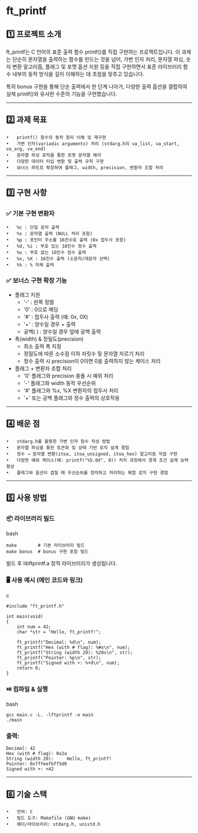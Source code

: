 # ft_printf

## 1️⃣ 프로젝트 소개

ft_printf는 C 언어의 표준 출력 함수 printf()를 직접 구현하는 프로젝트입니다.
이 과제는 단순히 문자열을 출력하는 함수를 만드는 것을 넘어, 가변 인자 처리, 문자열 파싱, 숫자 변환 알고리즘, 플래그 및 포맷 옵션 지원 등을 직접 구현하면서 표준 라이브러리 함수 내부의 동작 방식을 깊이 이해하는 데 초점을 맞추고 있습니다.

특히 bonus 구현을 통해 단순 출력에서 한 단계 나아가, 다양한 출력 옵션을 결합하여 실제 printf()와 유사한 수준의 기능을 구현했습니다.

---

## 2️⃣ 과제 목표
	•	printf() 함수의 동작 원리 이해 및 재구현
	•	가변 인자(variadic arguments) 처리 (stdarg.h의 va_list, va_start, va_arg, va_end)
	•	문자열 파싱 로직을 통한 포맷 문자열 해석
	•	다양한 데이터 타입 변환 및 출력 규칙 구현
	•	보너스 파트로 확장하여 플래그, width, precision, 변환자 조합 처리

---

## 3️⃣ 구현 사항

### ✅ 기본 구현 변환자
	•	%c : 단일 문자 출력
	•	%s : 문자열 출력 (NULL 처리 포함)
	•	%p : 포인터 주소를 16진수로 출력 (0x 접두사 포함)
	•	%d, %i : 부호 있는 10진수 정수 출력
	•	%u : 부호 없는 10진수 정수 출력
	•	%x, %X : 16진수 출력 (소문자/대문자 선택)
	•	%% : % 자체 출력

### ✅ 보너스 구현 확장 기능
* 플래그 지원
   - '-' : 왼쪽 정렬
   - '0' : 0으로 패딩
   - '#' : 접두사 출력 (예: 0x, 0X)
   - '+' : 양수일 경우 + 출력
   - 공백( ) : 양수일 경우 앞에 공백 출력
* 폭(width) & 정밀도(precision)
  	- 최소 출력 폭 지정
  	- 정밀도에 따른 소수점 이하 자릿수 및 문자열 자르기 처리
  	- 정수 출력 시 precision이 0이면 0을 출력하지 않는 케이스 처리
* 플래그 + 변환자 조합 처리
	- '0' 플래그와 precision 충돌 시 예외 처리
 	- '-' 플래그와 width 동작 우선순위
	- '#' 플래그와 %x, %X 변환자의 접두사 처리
	- '+' 또는 공백 플래그와 정수 출력의 상호작용

---

## 4️⃣ 배운 점
	•	stdarg.h를 활용한 가변 인자 함수 작성 방법
	•	문자열 파싱을 통한 토큰화 및 상태 기반 로직 설계 경험
	•	정수 → 문자열 변환(itoa, itoa_unsigned, itoa_hex) 알고리즘 직접 구현
	•	다양한 예외 케이스(예: printf("%5.0d", 0)) 처리 과정에서 경계 조건 설계 능력 향상
	•	플래그와 옵션이 겹칠 때 우선순위를 정의하고 처리하는 복합 로직 구현 경험

---

## 5️⃣ 사용 방법

### 📦 라이브러리 빌드
bash
```
make        # 기본 라이브러리 빌드
make bonus  # bonus 구현 포함 빌드
```
빌드 후 libftprintf.a 정적 라이브러리가 생성됩니다.

### 🖥️ 사용 예시 (메인 코드와 링크)

c
```
#include "ft_printf.h"

int main(void)
{
	int num = 42;
	char *str = "Hello, ft_printf!";

	ft_printf("Decimal: %d\n", num);
	ft_printf("Hex (with # flag): %#x\n", num);
	ft_printf("String (width 20): %20s\n", str);
	ft_printf("Pointer: %p\n", str);
	ft_printf("Signed with +: %+d\n", num);
	return 0;
}
```
### ⏯️ 컴파일 & 실행

bash
```
gcc main.c -L. -lftprintf -o main
./main
```
### 출력:
```
Decimal: 42
Hex (with # flag): 0x2a
String (width 20):     Hello, ft_printf!
Pointer: 0x7ffeefbff5d0
Signed with +: +42
```

---

## 6️⃣ 기술 스택
	•	언어: C
	•	빌드 도구: Makefile (GNU make)
	•	헤더/라이브러리: stdarg.h, unistd.h

